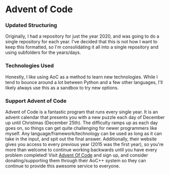 # Advent of Code

### Updated Structuring

Originally, I had a repository for just the year 2020, and was going to do a single repository for each year. I've decided that this is not how I want to keep this formatted, so I'm consolidating it all into a single repository and using subfolders for the years/days. 

### Technologies Used

Honestly, I like using AoC as a method to learn new technologies. While I tend to bounce around a lot between Python and a few other languages, I'll likely always use this as a sandbox to try new options. 

### Support Advent of Code

Advent of Code is a fantastic program that runs every single year. It is an advent calendar that presents you with a new puzzle each day of December up until Christmas (December 25th). The difficulty ramps up as each day goes on, so things can get quite challenging for newer programmers like myself. Any language/framework/technology can be used as long as it can take in the input, and spit out the final answer. Additionally, their website gives you access to every previous year (2015 was the first year), so you're more than welcome to continue working backwards until you have every problem completed! Visit [Advent Of Code](https://adventofcode.com) and sign up, and consider donating/supporting them through their AoC++ system so they can continue to provide this awesome service to everyone. 